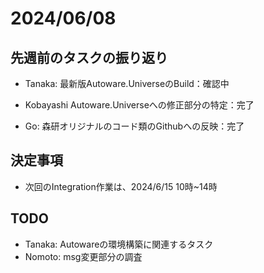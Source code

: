 # 2024/06/08
## 先週前のタスクの振り返り
- Tanaka:
最新版Autoware.UniverseのBuild：確認中

- Kobayashi
Autoware.Universeへの修正部分の特定：完了

- Go:
森研オリジナルのコード類のGithubへの反映：完了

## 決定事項
- 次回のIntegration作業は、2024/6/15 10時~14時

## TODO
- Tanaka: Autowareの環境構築に関連するタスク
- Nomoto: msg変更部分の調査

